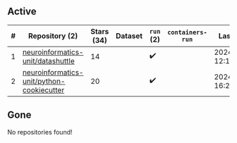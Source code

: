 ## Active
| # | Repository (2) | Stars (34) | Dataset | `run` (2) | `containers-run` | Last Modified |
| --- | --- | --- | --- | --- | --- | --- |
| 1 | [neuroinformatics-unit/datashuttle](https://github.com/neuroinformatics-unit/datashuttle) | 14 |  | :heavy_check_mark: |  | 2024-07-02 12:18:54+00:00 |
| 2 | [neuroinformatics-unit/python-cookiecutter](https://github.com/neuroinformatics-unit/python-cookiecutter) | 20 |  | :heavy_check_mark: |  | 2024-08-05 16:29:41+00:00 |

## Gone
No repositories found!
